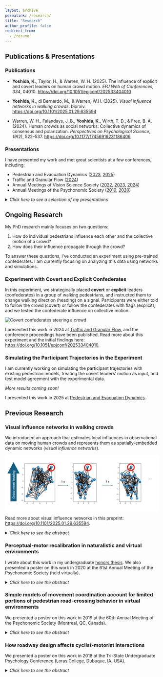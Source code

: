 ```yaml
---
layout: archive
permalink: /research/
title: "Research"
author_profile: false
redirect_from:
  - /resume
---
```


## Publications & Presentations

### Publications
* **Yoshida, K.**, Taylor, H., & Warren, W. H. (2025). The influence of explicit and covert leaders on human crowd motion. *EPJ Web of Conferences, 334*, 04010. https://doi.org/10.1051/epjconf/202533404010  
 
* **Yoshida, K.**, di Bernardo, M., & Warren, W.H. (2025). *Visual influence networks in walking crowds*. biorxiv. https://doi.org/10.1101/2025.01.29.635594  

* Warren, W. H., Falandays, J. B., **Yoshida, K.**, Wirth, T. D., & Free, B. A. (2024). Human crowds as social networks: Collective dynamics of consensus and polarization. *Perspectives on Psychological Science, 19*(2), 522–537. https://doi.org/10.1177/17456916231186406

### Presentations
I have presented my work and met great scientists at a few conferences, including:
* Pedestrian and Evacuation Dynamics ([2023](https://corbetta.phys.tue.nl/publ/ped2023-program.pdf), [2025](https://www.ped25.cz))
* Traffic and Granular Flow ([2024](https://tgf2024.sciencesconf.org))
* Annual Meetings of Vision Science Society ([2022](https://doi.org/10.1167/jov.22.14.3628), [2023](https://doi.org/10.1167/jov.23.9.5175), [2024](https://doi.org/10.1167/jov.24.10.1325))
* Annual Meetings of the Psychonomic Society ([2019](https://www.psychonomic.org/page/2019annualmeeting), [2020](https://www.psychonomic.org/page/2020annualmeeting))

<details>
  <summary><em>Click here to see a selection of my presentations</em></summary>
  <ul>
    <li><strong>Yoshida, K.</strong>, Feldmann, S., &amp; Warren, W.H. (2025, September 11). <em>Simulating and Quantifying the Influence of Covert and Explicit Leaders on Human Crowd Motion</em> [Conference session]. Pedestrian and Evacuation Dynamics 2025, Prague, Czech.</li>
    <li><strong>Yoshida, K.</strong>, Taylor, H., &amp; Warren, W.H. (2024, December 4). <em>The Influence of Explicit and Covert Leaders on Human Crowd Motion</em> [Conference session]. Traffic and Granular Flow 2024, Lyon, France.</li>
    <li><strong>Yoshida, K.</strong>, Taylor, H., &amp; Warren, W. H. (2024). Can covert and explicit “leaders” steer and split real human crowds? <em>Journal of Vision, 24</em>(10), 1325–1325. https://doi.org/10.1167/jov.24.10.1325 (Poster presented for the Annual Meeting of the Vision Science Society, 2024, in St. Pete Beach, FL, USA).</li>
    <li><strong>Yoshida, K.</strong>, &amp; Warren, W. H. (2023, June 28). <em>Structural analysis and topological manipulation of visual influence networks in walking crowds</em> [Conference session]. Pedestrian and Evacuation Dynamics 2023, Eindhoven, Netherlands.</li>
    <li><strong>Yoshida, K.</strong>, &amp; Chihak, B. (2020, November 21). <em>The transfer of perceptual-motor recalibration between virtual and naturalistic environments</em> [Poster presentation]. 61st Annual Meeting of the Psychonomic Society, held virtually.</li>
    <li>Chihak, B., <strong>Yoshida, K.</strong>, &amp; Bordwell, J. (2019, November 15). <em>Simple models of movement coordination account for limited portions of pedestrian road-crossing behavior in virtual environments</em> [Poster presentation]. 60th Annual Meeting of the Psychonomic Society, Montreal, QC, Canada.</li>
    <li><strong>Yoshida, K.</strong>, Shrestha, A., &amp; Chihak, B. (2018, November 10). <em>How roadway design affects cyclist-motorist interactions</em> [Poster presentation]. 2018 <a href="https://www.coe.edu/academics/majors-areas-study/psychology/tri-state-undergraduate-research-psychology-conference">Tri-State Undergraduate Psychology Conference</a>, Loras College, Dubuque, IA, USA.</li>
  </ul>
</details>

## Ongoing Research

My PhD research mainly focuses on two questions:
1. How do individual pedestrians influence each other and the collective motion of a crowd?
2. How does their influence propagate through the crowd?

To answer these questions, I've conducted an experiment using pre-trained confederates. I am currently focusing on analyzing this data using networks and simulations.

### Experiment with Covert and Explicit Confederates

In this experiment, we strategically placed **covert** or **explicit** leaders (confederates) in a group of walking pedestrians, and instructed them to change walking direction (heading) on a signal. Participants were either told to follow the crowd (covert) or follow the confederates with flags (explicit), and we tested the confederate influence on collective motion.

![Covert confederates steering a crowd](/images/confederate_steer.png)

I presented this work in 2024 at [Traffic and Granular Flow](https://tgf2024.sciencesconf.org), and the conference proceedings have been published. Read more about this experiment and the initial findings here: https://doi.org/10.1051/epjconf/202533404010.

### Simulating the Participant Trajectories in the Experiment

I am currently working on simulating the participant trajectories with existing pedestrian models, treating
the covert leaders’ motion as input, and test model agreement with the experimental data.

*More results coming soon!*

I presented this work in 2025 at [Pedestrian and Evacuation Dynamics](https://www.ped25.cz).

## Previous Research

### Visual influence networks in walking crowds

We introduced an approach that estimates local influences in observational data on moving human crowds and represents them as spatially-embedded dynamic networks (*visual influence networks*).

![Dynamics of visual influence networks](/images/networks.png)

Read more about visual influence networks in this preprint: https://doi.org/10.1101/2025.01.29.635594.

<details>
  <summary><em>Click here to see the abstract</em></summary>
  Collective motion in human crowds has been understood as a self-organizing phenomenon that is generated from local visual interactions between neighboring pedestrians. To analyze these interactions, we introduce an approach that estimates local influences in observational data on moving human crowds and represents them as spatially-embedded dynamic networks (visual influence networks). We analyzed data from a human “swarm” experiment (N = 10, 16, 20) in which participants were instructed to walk about the tracking area while staying together as a group. We reconstructed the network every 0.5 seconds using Time-Dependent Delayed Correlation (TDDC). Using novel network measures of local and global leadership (direct influence and branching influence), we find that both measures strongly depend on an individual’s spatial position within the group, yielding similar but distinctive leadership gradients from the front to the back. There was also a strong linear relationship between individual influence and front-back position in the crowd. The results reveal that influence is concentrated in specific positions in a crowd, a fact that could be exploited by individuals seeking to lead collective crowd motion.
</details>

### Perceptual-motor recalibration in naturalistic and virtual environments
<!-- **TODO: summary** -->

I wrote about this work in my undergraduate [honors thesis](https://coecollege.on.worldcat.org/oclc/1258120465).
We also presented a poster on this work in 2020 at the 61st Annual Meeting of the Psychonomic Society (held virtually).
<!-- See the published abstract [here](https://cdn.ymaws.com/www.psychonomic.org/resource/resmgr/annual_meeting/2020_meeting/2020_abstract_book/ps20_abstracts_11_19_2020.pdf#page=247) (poster 3015). -->

<details>
  <summary><em>Click here to see the abstract</em></summary>
  The way people learn to interact with the physical world can be conceptualized as a perception-action loop. For new situations, existing schemes are used to make predictions, take actions, and adjust actions based on the feedback. Through this system, people can adapt their motions, such as walking and turning, as environmental conditions change. This locomotive recalibration has been investigated in several experiments in the naturalistic environment. However, there has been less research examining recalibration effects in immersive virtual environments which allow for studies with lower costs and smaller facilities. Further experiments in virtual environments are necessary in order to gain a better understanding of the processes underlying recalibration effects. The present research investigated (1) how perceptions and actions work together and (2) how people respond differently to virtual and naturalistic environments. Specifically, it examined whether a recalibration effect created in a virtual environment had the same characteristics as rotational locomotion in the naturalistic environment. It followed the designs of previous experiments in naturalistic environments and consisted of a pre-test, recalibration phase, and a post-test. The results indicated that there is the same recalibration effect in naturalistic and virtual environments, and rotational recalibration effects transfer between naturalistic and virtual contexts.
</details>


### Simple models of movement coordination account for limited portions of pedestrian road-crossing behavior in virtual environments
<!-- **TODO: summary** -->

We presented a poster on this work in 2019 at the 60th Annual Meeting of the Psychonomic Society (Montreal, QC, Canada).
<!-- See the published abstract [here](https://cdn.ymaws.com/www.psychonomic.org/resource/resmgr/annual_meeting/2019_meeting/ps2019annualmeeting-FINAL.pdf#page=206) (poster 2194). -->

<details>
  <summary><em>Click here to see the abstract</em></summary>
  The ability to coordinate self-movement with the movements of other objects is an important survival skill. Movement coordination tasks such as navigating across a busy intersection have high consequences for failure. Critical to reducing the injury rates of roadway users is understanding what perceptual information and movement control strategies individuals use to cross heavily trafficked streets. A number of models of movement control have proposed simple perceptual mechanisms to explain how humans coordinate self- and object-movement. However previous research in virtual environments has shown that no movement strategy based on a single perceptual variable adequately describes how drivers, bicyclists, and pedestrians cross through gaps in traffic. Instead, findings suggest that people crossing busy intersections are employing complex road-crossing strategies that are likely the product of a number of perceptual processes. In the current study, participants were asked to walk through target gaps in a single lane of bicycle traffic presented in a virtual environment. Preliminary results suggest that pedestrian road-crossing behavior may consist of a predictable combination of simple movement control strategies.
</details>


### How roadway design affects cyclist-motorist interactions
<!-- **TODO: summary** -->

We presented a poster on this work in 2018 at the Tri-State Undergraduate Psychology Conference (Loras College, Dubuque, IA, USA).

<details>
  <summary><em>Click here to see the abstract</em></summary>
  As the global population continues to concentrate into urban environments, the number of conflicts and collisions between different types of roadway users are increasing. In order to share the limited roadway space as efficiently and safely as possible, it is imperative that researchers investigate how pedestrians, bicyclists, and motorists interact with each other. Behavioral work in other labs investigating the overtaking of bicyclists by motorists has begun to explore how cyclists and motorists share the road. In this study, we built and programmed a multi-sensored, GPS-aware distance measurement system based on the Arduino microprocessor. The position-recording capability allows us to identify the specific mechanisms through which roadway features such as bike lanes and sharrows affect the cyclist-motorist interaction. Over a period of five weeks the experimenters rode the instrumented bicycle on city streets and recorded the lateral safety margin motorists afforded the bicyclists while overtaking. As the last phase of the project, all the data collected are currently being processed and analyzed. The development of this novel data collection methodology will strengthen the overall research field by providing a real-world validation of work conducted in laboratory contexts. The end goal of enhanced understanding of how cyclists and motorists interact on the roadway is likely to yield tangible real-world safety benefits for all roadway users.
</details>

